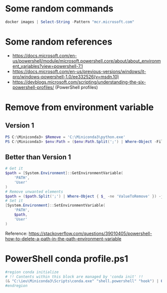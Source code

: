 # Some random commands
```powershell
docker images | Select-String -Pattern "mcr.microsoft.com"
```

# Some random references
- https://docs.microsoft.com/en-us/powershell/module/microsoft.powershell.core/about/about_environment_variables?view=powershell-7.1
- https://docs.microsoft.com/en-us/previous-versions/windows/it-pro/windows-powershell-1.0/ee332526(v=msdn.10)
- https://devblogs.microsoft.com/scripting/understanding-the-six-powershell-profiles/ (PowerShell profiles)

# Remove from environment variable
## Version 1
```powershell
PS C:\Miniconda3> $Remove = 'C:\Miniconda3\python.exe'
PS C:\Miniconda3> $env:Path = ($env:Path.Split(';') | Where-Object -FilterScript {$_ -ne $Remove}) -join ';'
```

## Better than Version 1
```powershell
# Get it
$path = [System.Environment]::GetEnvironmentVariable(
    'PATH',
    'User'
)
# Remove unwanted elements
$path = ($path.Split(';') | Where-Object { $_ -ne 'ValueToRemove' }) -join ';'
# Set it
[System.Environment]::SetEnvironmentVariable(
    'PATH',
    $path,
    'User'
)
```
Reference: https://stackoverflow.com/questions/39010405/powershell-how-to-delete-a-path-in-the-path-environment-variable


# PowerShell conda profile.ps1
```powershell
#region conda initialize
# !! Contents within this block are managed by 'conda init' !!
(& "C:\ieu\Miniconda3\Scripts\conda.exe" "shell.powershell" "hook") | Out-String | Invoke-Expression
#endregion
```
